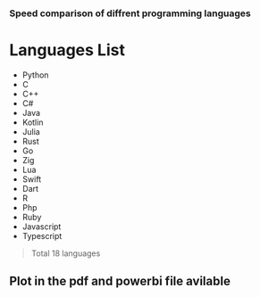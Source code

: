 ### Speed comparison of diffrent programming languages
# Languages List
+ Python
+ C
+ C++
+ C#
+ Java
+ Kotlin
+ Julia
+ Rust
+ Go
+ Zig
+ Lua
+ Swift
+ Dart
+ R
+ Php
+ Ruby
+ Javascript
+ Typescript
> Total 18 languages
## Plot in the pdf and powerbi file avilable

